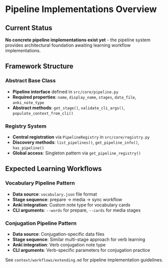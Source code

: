 # Pipeline Implementations Overview

## Current Status

**No concrete pipeline implementations exist yet** - the pipeline system provides architectural foundation awaiting learning workflow implementations.

## Framework Structure

### Abstract Base Class
- **Pipeline interface** defined in `src/core/pipeline.py`
- **Required properties**: `name`, `display_name`, `stages`, `data_file`, `anki_note_type`
- **Abstract methods**: `get_stage()`, `validate_cli_args()`, `populate_context_from_cli()`

### Registry System
- **Central registration** via `PipelineRegistry` in `src/core/registry.py`
- **Discovery methods**: `list_pipelines()`, `get_pipeline_info()`, `has_pipeline()`
- **Global access**: Singleton pattern via `get_pipeline_registry()`

## Expected Learning Workflows

### Vocabulary Pipeline Pattern
- **Data source**: `vocabulary.json` file format
- **Stage sequence**: prepare → media → sync workflow
- **Anki integration**: Custom note type for vocabulary cards
- **CLI arguments**: `--words` for prepare, `--cards` for media stages

### Conjugation Pipeline Pattern
- **Data source**: Conjugation-specific data files
- **Stage sequence**: Similar multi-stage approach for verb learning
- **Anki integration**: Verb conjugation note type
- **CLI arguments**: Verb-specific parameters for conjugation practice

See `context/workflows/extending.md` for pipeline implementation guidelines.
